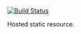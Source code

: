 [![Build Status](https://travis-ci.org/t32k/static.svg?branch=master)](https://travis-ci.org/t32k/static)

Hosted static resource.
